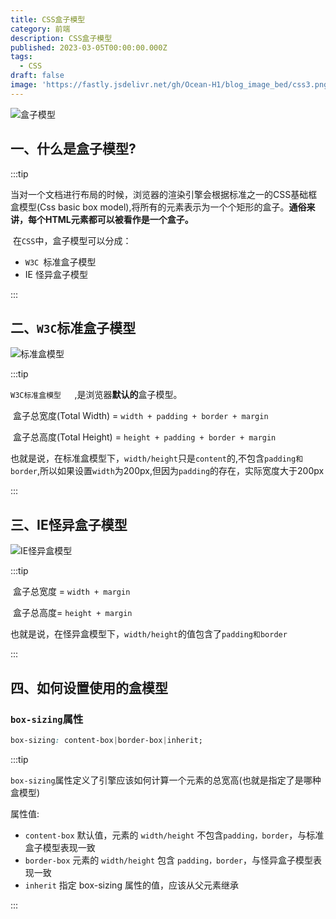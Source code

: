 ```yaml
---
title: CSS盒子模型
category: 前端
description: CSS盒子模型
published: 2023-03-05T00:00:00.000Z
tags:
  - CSS
draft: false
image: 'https://fastly.jsdelivr.net/gh/Ocean-H1/blog_image_bed/css3.png'
---
```




![盒子模型](https://static.vue-js.com/8d0e9ca0-8f9b-11eb-ab90-d9ae814b240d.png)

## 一、什么是盒子模型?

:::tip

​	当对一个文档进行布局的时候，浏览器的渲染引擎会根据标准之一的CSS基础框盒模型(Css basic box model),将所有的元素表示为一个个矩形的盒子。**通俗来讲，每个HTML元素都可以被看作是一个盒子。**

​	在`CSS`中，盒子模型可以分成：

* `W3C `标准盒子模型
* IE 怪异盒子模型

:::

## 二、`W3C`标准盒子模型

![标准盒模型](https://fastly.jsdelivr.net/gh/Ocean-H1/blog_image_bed/202303061958549.png)

:::tip

​	`W3C标准盒模型	`,是浏览器**默认的**盒子模型。

​	盒子总宽度(Total Width) = `width + padding + border + margin`

​	盒子总高度(Total Height) = `height + padding + border + margin`

​	也就是说，在标准盒模型下，`width/height`只是`content`的,不包含`padding和border`,所以如果设置`width`为200px,但因为`padding`的存在，实际宽度大于200px

:::

## 三、IE怪异盒子模型

![IE怪异盒模型](https://fastly.jsdelivr.net/gh/Ocean-H1/blog_image_bed/202303101604566.png)

:::tip

​	盒子总宽度 = `width + margin`

​	盒子总高度= `height + margin`

​	也就是说，在怪异盒模型下，`width/height`的值包含了`padding和border`

:::

## 四、如何设置使用的盒模型

### `box-sizing`属性

```css
box-sizing: content-box|border-box|inherit;
```

:::tip

​	`box-sizing`属性定义了引擎应该如何计算一个元素的总宽高(也就是指定了是哪种盒模型)

属性值:

* `content-box` 默认值，元素的 `width/height` 不包含`padding，border`，与标准盒子模型表现一致
* `border-box` 元素的 `width/height` 包含 `padding，border`，与怪异盒子模型表现一致
* `inherit` 指定 box-sizing 属性的值，应该从父元素继承

:::

